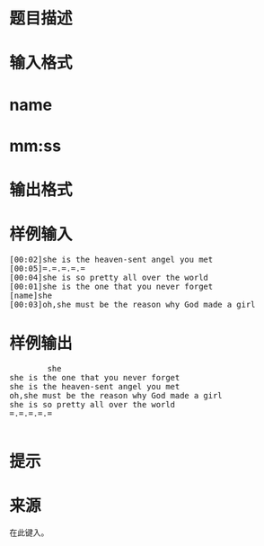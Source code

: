 

# 题目描述



# 输入格式



# name



# mm:ss



# 输出格式



# 样例输入


<pre>[00:02]she is the heaven-sent angel you met 
[00:05]=.=.=.=.= 
[00:04]she is so pretty all over the world 
[00:01]she is the one that you never forget 
[name]she 
[00:03]oh,she must be the reason why God made a girl </pre>

# 样例输出


<pre>        she 
she is the one that you never forget 
she is the heaven-sent angel you met 
oh,she must be the reason why God made a girl 
she is so pretty all over the world 
=.=.=.=.= 

</pre>

# 提示



# 来源


<p>
在此键入。
</p>
